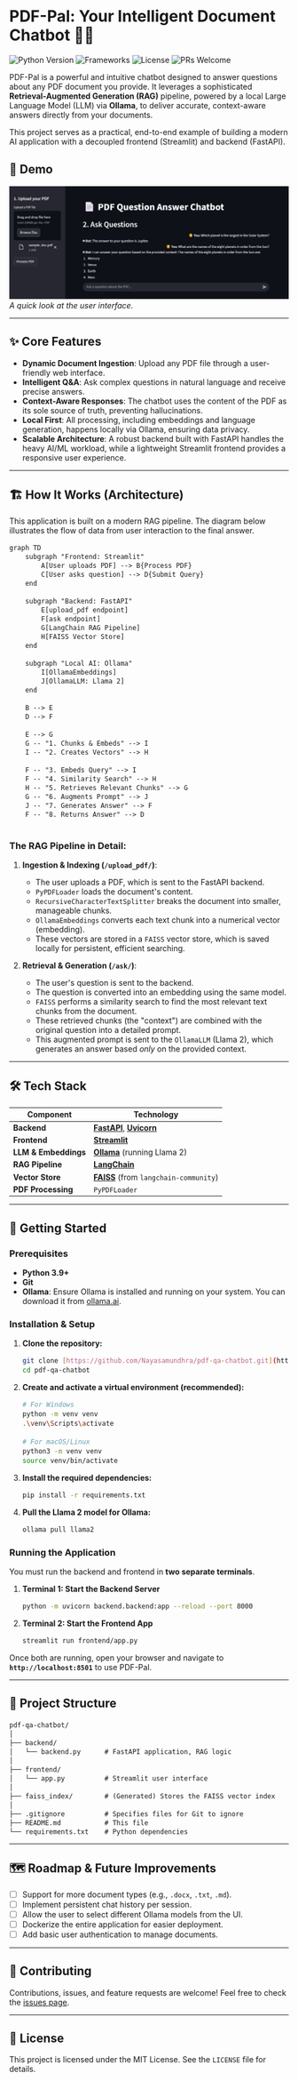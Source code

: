 # PDF-Pal: Your Intelligent Document Chatbot 📄🤖

![Python Version](https://img.shields.io/badge/python-3.9+-blue.svg)
![Frameworks](https://img.shields.io/badge/Frameworks-FastAPI%20%7C%20Streamlit-green)
![License](https://img.shields.io/badge/License-MIT-yellow.svg)
![PRs Welcome](https://img.shields.io/badge/PRs-welcome-brightgreen.svg)

PDF-Pal is a powerful and intuitive chatbot designed to answer questions about any PDF document you provide. It leverages a sophisticated **Retrieval-Augmented Generation (RAG)** pipeline, powered by a local Large Language Model (LLM) via **Ollama**, to deliver accurate, context-aware answers directly from your documents.

This project serves as a practical, end-to-end example of building a modern AI application with a decoupled frontend (Streamlit) and backend (FastAPI).

## 🎥 Demo


![PDF-Pal Demo](./docs/demo.jpg)
*A quick look at the user interface.*

---

## ✨ Core Features

* **Dynamic Document Ingestion**: Upload any PDF file through a user-friendly web interface.
* **Intelligent Q&A**: Ask complex questions in natural language and receive precise answers.
* **Context-Aware Responses**: The chatbot uses the content of the PDF as its sole source of truth, preventing hallucinations.
* **Local First**: All processing, including embeddings and language generation, happens locally via Ollama, ensuring data privacy.
* **Scalable Architecture**: A robust backend built with FastAPI handles the heavy AI/ML workload, while a lightweight Streamlit frontend provides a responsive user experience.

---

## 🏗️ How It Works (Architecture)

This application is built on a modern RAG pipeline. The diagram below illustrates the flow of data from user interaction to the final answer.

```mermaid
graph TD
    subgraph "Frontend: Streamlit"
        A[User uploads PDF] --> B{Process PDF}
        C[User asks question] --> D{Submit Query}
    end

    subgraph "Backend: FastAPI"
        E[upload_pdf endpoint]
        F[ask endpoint]
        G[LangChain RAG Pipeline]
        H[FAISS Vector Store]
    end

    subgraph "Local AI: Ollama"
        I[OllamaEmbeddings]
        J[OllamaLLM: Llama 2]
    end

    B --> E
    D --> F

    E --> G
    G -- "1. Chunks & Embeds" --> I
    I -- "2. Creates Vectors" --> H

    F -- "3. Embeds Query" --> I
    F -- "4. Similarity Search" --> H
    H -- "5. Retrieves Relevant Chunks" --> G
    G -- "6. Augments Prompt" --> J
    J -- "7. Generates Answer" --> F
    F -- "8. Returns Answer" --> D


```

### The RAG Pipeline in Detail:

1.  **Ingestion & Indexing (`/upload_pdf/`)**:
    * The user uploads a PDF, which is sent to the FastAPI backend.
    * `PyPDFLoader` loads the document's content.
    * `RecursiveCharacterTextSplitter` breaks the document into smaller, manageable chunks.
    * `OllamaEmbeddings` converts each text chunk into a numerical vector (embedding).
    * These vectors are stored in a `FAISS` vector store, which is saved locally for persistent, efficient searching.

2.  **Retrieval & Generation (`/ask/`)**:
    * The user's question is sent to the backend.
    * The question is converted into an embedding using the same model.
    * `FAISS` performs a similarity search to find the most relevant text chunks from the document.
    * These retrieved chunks (the "context") are combined with the original question into a detailed prompt.
    * This augmented prompt is sent to the `OllamaLLM` (Llama 2), which generates an answer based *only* on the provided context.

---

## 🛠️ Tech Stack

| Component         | Technology                                                                                                    |
| ----------------- | ------------------------------------------------------------------------------------------------------------- |
| **Backend** | [**FastAPI**](https://fastapi.tiangolo.com/), [**Uvicorn**](https://www.uvicorn.org/)                           |
| **Frontend** | [**Streamlit**](https://streamlit.io/)                                                                        |
| **LLM & Embeddings** | [**Ollama**](https://ollama.ai/) (running Llama 2)                                                            |
| **RAG Pipeline** | [**LangChain**](https://www.langchain.com/)                                                                   |
| **Vector Store** | [**FAISS**](https://github.com/facebookresearch/faiss) (from `langchain-community`)                             |
| **PDF Processing**| `PyPDFLoader`                                                                                                 |

---

## 🚀 Getting Started

### Prerequisites

* **Python 3.9+**
* **Git**
* **Ollama**: Ensure Ollama is installed and running on your system. You can download it from [ollama.ai](https://ollama.ai/).

### Installation & Setup

1.  **Clone the repository:**
    ```bash
    git clone [https://github.com/Nayasamundhra/pdf-qa-chatbot.git](https://github.com/Nayasamundhra/pdf-qa-chatbot.git)
    cd pdf-qa-chatbot
    ```

2.  **Create and activate a virtual environment (recommended):**
    ```bash
    # For Windows
    python -m venv venv
    .\venv\Scripts\activate

    # For macOS/Linux
    python3 -m venv venv
    source venv/bin/activate
    ```

3.  **Install the required dependencies:**
    ```bash
    pip install -r requirements.txt
    ```

4.  **Pull the Llama 2 model for Ollama:**
    ```bash
    ollama pull llama2
    ```

### Running the Application

You must run the backend and frontend in **two separate terminals**.

1.  **Terminal 1: Start the Backend Server**
    ```bash
    python -m uvicorn backend.backend:app --reload --port 8000
    ```

2.  **Terminal 2: Start the Frontend App**
    ```bash
    streamlit run frontend/app.py
    ```

Once both are running, open your browser and navigate to **`http://localhost:8501`** to use PDF-Pal.

---

## 📂 Project Structure

```
pdf-qa-chatbot/
│
├── backend/
│   └── backend.py      # FastAPI application, RAG logic
│
├── frontend/
│   └── app.py          # Streamlit user interface
│
├── faiss_index/        # (Generated) Stores the FAISS vector index
│
├── .gitignore          # Specifies files for Git to ignore
├── README.md           # This file
└── requirements.txt    # Python dependencies
```

---

## 🗺️ Roadmap & Future Improvements

-   [ ] Support for more document types (e.g., `.docx`, `.txt`, `.md`).
-   [ ] Implement persistent chat history per session.
-   [ ] Allow the user to select different Ollama models from the UI.
-   [ ] Dockerize the entire application for easier deployment.
-   [ ] Add basic user authentication to manage documents.

---

## 🤝 Contributing

Contributions, issues, and feature requests are welcome! Feel free to check the [issues page](https://github.com/YourUsername/pdf-qa-chatbot/issues).

---

## 📜 License

This project is licensed under the MIT License. See the `LICENSE` file for details.